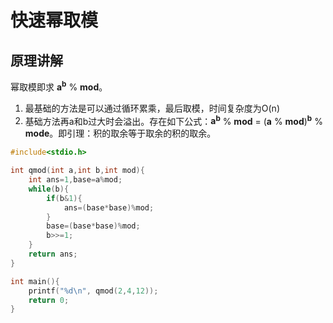 # 快速幂取模
## 原理讲解
幂取模即求 **a<sup>b<sup>** % **mod**。
1. 最基础的方法是可以通过循环累乘，最后取模，时间复杂度为O(n)
2. 基础方法再a和b过大时会溢出。存在如下公式：**a<sup>b<sup>** % **mod** = (**a** % **mod**)**<sup>b<sup>** % **mode**。即引理：积的取余等于取余的积的取余。

``` C
#include<stdio.h>

int qmod(int a,int b,int mod){
    int ans=1,base=a%mod;
    while(b){
        if(b&1){
            ans=(base*base)%mod;
        }
        base=(base*base)%mod;
        b>>=1;
    }
    return ans;
}

int main(){
    printf("%d\n", qmod(2,4,12));
    return 0;
}
```
